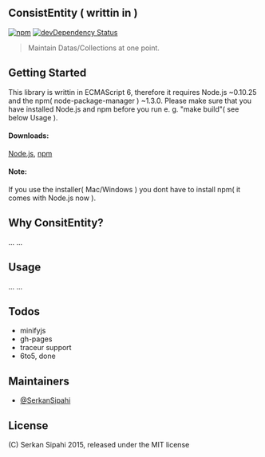 ## ConsistEntity ( writtin in  )
[![npm](https://img.shields.io/npm/v/consistentity.svg?style=flat)](https://www.npmjs.com/package/consistentity)
[![devDependency Status](https://david-dm.org/SerkanSipahi/consistentity/dev-status.svg)](https://david-dm.org/SerkanSipahi/consistentity#info=devDependencies)

>Maintain Datas/Collections at one point.

## Getting Started

This library is writtin in ECMAScript 6, therefore it requires Node.js ~0.10.25 and the npm( node-package-manager ) ~1.3.0. Please make sure that you have installed Node.js and npm before you run e. g. "make build"( see below Usage ).

#### Downloads:
[Node.js](http://nodejs.org/download/),
[npm](https://www.npmjs.com/package/npm)

#### Note:

If you use the installer( Mac/Windows ) you dont have to install npm( it comes with Node.js now ).

## Why ConsitEntity?

...
...

## Usage

...
...

## Todos

* minifyjs
* gh-pages
* traceur support
* 6to5, done

## Maintainers

* [@SerkanSipahi](https://github.com/SerkanSipahi)

## License

(C) Serkan Sipahi 2015, released under the MIT license